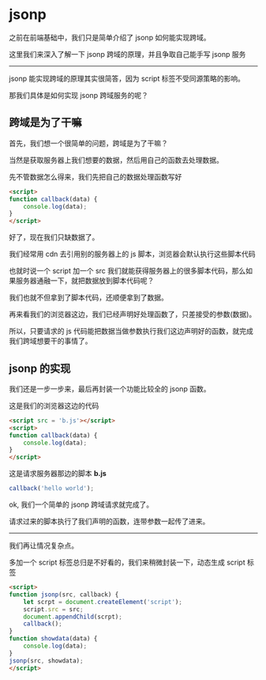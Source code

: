 # jsonp

之前在前端基础中，我们只是简单介绍了 jsonp 如何能实现跨域。     

这里我们来深入了解一下 jsonp 跨域的原理，并且争取自己能手写 jsonp 服务    

---

jsonp 能实现跨域的原理其实很简答，因为 script 标签不受同源策略的影响。     

那我们具体是如何实现 jsonp 跨域服务的呢？    

## 跨域是为了干嘛     

首先，我们想一个很简单的问题，跨域是为了干嘛？    

当然是获取服务器上我们想要的数据，然后用自己的函数去处理数据。    

先不管数据怎么得来，我们先把自己的数据处理函数写好     

```html
<script>
function callback(data) {
    console.log(data);
}
</script>
```    

好了，现在我们只缺数据了。    

我们经常用 cdn 去引用别的服务器上的 js 脚本，浏览器会默认执行这些脚本代码     

也就时说一个 script 加一个 src 我们就能获得服务器上的很多脚本代码，那么如果服务器通融一下，就把数据放到脚本代码呢？    

我们也就不但拿到了脚本代码，还顺便拿到了数据。    

再来看我们的浏览器这边，我们已经声明好处理函数了，只差接受的参数(数据)。     

所以，只要请求的 js 代码能把数据当做参数执行我们这边声明好的函数，就完成我们跨域想要干的事情了。    

## jsonp 的实现

我们还是一步一步来，最后再封装一个功能比较全的 jsonp 函数。    

这是我们的浏览器这边的代码      

```html
<script src = 'b.js'></script>
<script>
function callback(data) {
    console.log(data);
}
</script>
```    

这是请求服务器那边的脚本 **b.js**       

```js
callback('hello world');
```     

ok, 我们一个简单的 jsonp 跨域请求就完成了。     

请求过来的脚本执行了我们声明的函数，连带参数一起传了进来。     

---

我们再让情况复杂点。     

多加一个 script 标签总归是不好看的，我们来稍微封装一下，动态生成 script 标签     

```html
<script>
function jsonp(src, callback) {
    let scrpt = document.createElement('script');
    script.src = src;
    document.appendChild(scrpt);
    callback();
}
function showdata(data) {
    console.log(data);
}
jsonp(src, showdata);
</script>
```
